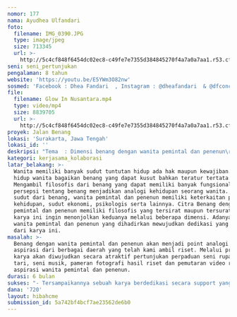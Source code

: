 ```yaml
---
nomor: 177
nama: Ayudhea Ulfandari
foto:
  filename: IMG_0390.JPG
  type: image/jpeg
  size: 713345
  url: >-
    http://5c4cf848f6454dc02ec8-c49fe7e7355d384845270f4a7a0a7aa1.r53.cf2.rackcdn.com/27164b5d-5f5b-47d0-890d-3d6f2a2e1938/IMG_0390.JPG
seni: seni_pertunjukan
pengalaman: 8 tahun
website: 'https://youtu.be/E5YWm3O82nw'
sosmed: 'Facebook : Dhea Fandari  , Instagram : @dheafandari  & @dfconceptual'
file:
  filename: Glow In Nusantara.mp4
  type: video/mp4
  size: 8839705
  url: >-
    http://5c4cf848f6454dc02ec8-c49fe7e7355d384845270f4a7a0a7aa1.r53.cf2.rackcdn.com/d7b38a97-4393-45ff-a652-59c8c3b5e4a0/Glow%20In%20Nusantara.mp4
proyek: Jalan Benang
lokasi: 'Surakarta, Jawa Tengah'
lokasi_id: ''
deskripsi: "Tema  : Dimensi benang dengan wanita pemintal dan penenun\r\nDimensi yang menggambarkan keterkaitan antara benang dengan wanita pemintal dan penenun. Sosok  wanita serta benang secara visual akan teraplikasi melalui beberapa dimensi dengan property artistik sebagai berikut :\r\n•\t2 dimensi ( Lukisan wayang beber sosok wanita pemintal dan penenun kain)\r\n•\t3 dimensi ( Bayangan wujud seorang wanita dengan benang)\r\n•\t4 dimensi ( wujud penari wanita dengan menggunakan artistik benang Glow in the dark juga Body Painting pola motif kain tenun serta simbolik feminisme terlukis di tubuh  dan  wujud asli 2 orang Wanita pemintal dan penenun )\r\nSecara pertunjukan dengan harapan karya ini dapat di pentaskan secara roadshow ke beberapa Kota seperti Kota Solo, Jakarta, Bali, Palu (Sulawesi).\r\nMenghadirkan wanita pemintal dan penenun sebagai wujud support serta dedikasi untuk perwakilan dari wanita - wanita pemintal penenun di Indonesia. Akan adanya kolaborasi bersama pelukis wayang beber yaitu Dani Iswardana, komposisi tampilan seni lukis tubuh bersama Novi Aryanti dan Agasty Maulida. Adapun pendukung musik kontemporer orkestra yang akan diciptakan oleh musisi  Bapak Jassin Burhan. \r\nKonten Karya : Adanya riset sebelum proses karya pengumpulan aspirasi wanita - wanita pemintal dan penenun,proses karya, pertunjukan, pameran fotografi serta pemutaran video dokumentasi sebagai pendukung pementasan tari karya seni Jalan Benang.\r\n"
kategori: kerjasama_kolaborasi
latar_belakang: >-
  Wanita memiliki banyak sudut tuntutan hidup ada hak maupun kewajiban. Alur
  hidup wanita bagaikan benang yang dapat kusut bahkan teratur tertata.
  Mengambil filosofis dari benang yang dapat memiliki banyak fungsional serta
  persepsi tentang benang menjadikan analogi kehidupan seorang wanita. Melihat
  sudut dari benang, wanita pemintal dan penenun memiliki keterkaitan pada unsur
  kehidupan, sudut ekonomi, psikologis serta lainnya. Citra Benang dengan wanita
  pemintal dan penenun memiliki filosofis yang tersirat maupun tersurat maka
  karya ini ingin menonjolkan keduanya melalui beberapa dimensi. Adanya 2 orang
  wanita pemintal dan penenun yang dihadirkan mewujudkan dedikasi yang nyata
  dari karya ini.
masalah: >-
  Benang dengan wanita pemintal dan penenun akan menjadi point analogi dalam
  aspirasi dari berbagai daerah yang telah kami ambil riset. Melalui proses
  karya akan diwujudkan secara atraktif pertunjukan perpaduan seni rupa, seni
  tari, seni musik, pameran fotografi hasil riset dan pemutaran video riset
  aspirasi wanita pemintal dan penenun.
durasi: 6 bulan
sukses: "- Tersampaikannya sebuah karya berdedikasi secara support yang ditujukan kepada para wanita pemintal dan penenun \r\n- Terdokumentasi aspirasi dari para wanita pemintal dan penenun yang dapat terpublish secara video, foto dan buku.\r\nDapat memberi peluang respon support besar untuk para pemerhati perempuan dalam bidang seni budaya (terutama ditujukan untuk para perwakilan pemintal dan penenun wanita Indonesia)  \r\n"
dana: '720'
layout: hibahcme
submission_id: 5a742bf4bcf7ae23562de6b0
---
```

